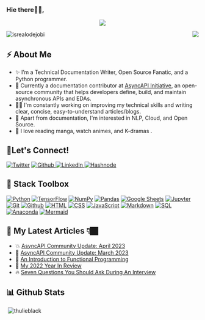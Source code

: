 ### Hie there👋🏿,

<!-- Animation Typing -->
<p align="center">
  <a href="https://github.com/DenverCoder1/readme-typing-svg"><img src="https://readme-typing-svg.herokuapp.com?font=Fira+Code&pause=1100&&color=8C98F7FF&width=500&lines=I'm+V.+Thulisile+Sibanda.;"></a>
</p>

<!-- Animation Typing: END -->

<img src = "https://c.tenor.com/PX1doq1mxnYAAAAM/girl-hacker.gif" align="right" />

<!-- Profile Views -->

<p align="left">
  <img src="https://komarev.com/ghpvc/?username=thulieblack&label=Profile%20views&color=0e75b6&style=flat" alt="isrealodejobi" />
</p>

<!-- Profile Views: END -->

<h2>⚡️ About Me</h2>

<ul>
 
  <li>✨ I’m a Technical Documentation Writer, Open Source Fanatic, and a Python programmer. </li>

  <li> 💼 Currently a documentation contributor at <a href = "https://github.com/asyncapi">AsyncAPI Initiative</a>, an open-source community that helps developers define, build, and maintain asynchronous APIs and EDAs. </li>  

  <li>👨‍💻 I'm constantly working on improving my technical skills and  writing clear, concise, easy-to-understand articles/blogs. </li>

  <li>🔭  Apart from documentation, I'm interested in NLP, Cloud, and Open Source. </a>

  <li>💬 I love reading manga, watch animes, and K-dramas . </li>

</ul>

<!-- About me section: END -->


## 🔗Let's Connect!

<a href="https://twitter.com/thulieblack" target="_blank">
<img alt="Twitter" src="https://img.shields.io/badge/-Twitter-1DA1F2?logo=twitter&logoColor=white&style=flat-square" /></a>
<a href="https://github.com/thulieblack" target="_blank">
<img alt="Github" src="https://img.shields.io/badge/-GitHub-181717?&style=flat-square&logo=github&logoColor=white" />
<a href="https://www.linkedin.com/in/v-thulisile-sibanda/" target="_blank">
<img alt="LinkedIn" src="https://img.shields.io/badge/-LinkedIn-0A66C2?&style=flat-square&logo=linkedin&logoColor=white" />
</a>
<a href="https://hashnode.com/@thulieblack" target="_blank"><img alt="Hashnode" src="https://img.shields.io/badge/-Hashnode-2962FF?logo=hashnode&style=flat-square" /></a>



## 🧰 Stack Toolbox 
<a href="#"><img alt="Python" src="https://img.shields.io/badge/Python-14354C.svg?logo=python&logoColor=white"></a>
<a href="#"><img alt="TensorFlow" src="https://img.shields.io/badge/TensorFlow-FF6F00.svg?logo=TensorFlow&logoColor=white"></a>
<a href="#"><img alt="NumPy" src="https://img.shields.io/badge/Numpy-013243.svg?logo=numpy&logoColor=white"></a>
<a href="#"><img alt="Pandas" src="https://img.shields.io/badge/Pandas-150458.svg?logo=pandas&logoColor=white"></a>
<a href="#"><img alt="Google Sheets" src="https://img.shields.io/badge/Sheets-34A853.svg?logo=google%20sheets&logoColor=white"></a>
<a href="#"><img alt="Jupyter" src="https://img.shields.io/badge/Jupyter-F37626.svg?logo=Jupyter&logoColor=white"></a>
<a href="#"><img alt="Git" src="https://img.shields.io/badge/Git-F05033.svg?logo=git&logoColor=white"></a>
<a href="#"><img alt="Github" src="https://img.shields.io/badge/github-%23121011.svg?logo=github&logoColor=white"></a>
<a href="#"><img alt="HTML" src="https://img.shields.io/badge/html5-%23E34F26.svg?logo=html5&logoColor=white"></a>
<a href="#"><img alt="CSS" src="https://img.shields.io/badge/CSS-1572B6.svg?logo=css3&logoColor=white"></a>
<a href="#"><img alt="JavaScript" src="https://img.shields.io/badge/JavaScript-F7DF1E.svg?logo=javascript&logoColor=black"></a>
<a href="#"><img alt="Markdown" src="https://img.shields.io/badge/Markdown-000000.svg?logo=markdown&logoColor=white"></a>
<a href="#"><img alt="SQL" src="https://custom-icon-badges.demolab.com/badge/SQL-025E8C.svg?logo=database&logoColor=white"></a>
<a href="#"><img alt="Anaconda" src="https://img.shields.io/badge/Anaconda-%2344A833.svg?logo=anaconda&logoColor=white"></a>
<a href="#"><img alt="Mermaid" src="https://img.shields.io/badge/-mermaid.js-pink"></a>


## 📝 My Latest Articles 👇🏿 

<!-- BLOGPOSTS:START -->
 - 💥 [AsyncAPI Community Update: April 2023](https://www.asyncapi.com/blog/april-2023)
 - 🚀 [AsyncAPI Community Update: March 2023](https://www.asyncapi.com/blog/march-2023)
 - 💫 [An Introduction to Functional Programming](https://thulieblack.hashnode.dev/an-introduction-to-functional-programming)
 - 🌮 [My 2022 Year In Review](https://thulieblack.hashnode.dev/my-2022-year-in-review)
 - 🔥 [Seven Questions You Should Ask During An Interview](https://thulieblack.hashnode.dev/seven-questions-you-should-ask-during-an-interview)<!-- BLOGPOSTS:END -->


<!-- Github Stats -->


## 📊 Github Stats


<p>&nbsp;<img align="center" src="https://github-readme-stats.vercel.app/api?username=thulieblack&show_icons=true&locale=en&theme=tokyonight" alt="thulieblack" /></p>


<!-- Github Stats: END -->


